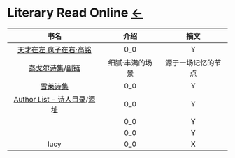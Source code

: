 # Literary Read Online  [←](index.md)

| 书名 | 介绍 | 摘文 |
|:---:|:---:|:---:|
| [天才在左 疯子在右·高铭](https://www.cbxs.net/jishi/91/) | 0_0 | Y |
| [泰戈尔诗集](http://www.saohua.com/shuku/Tagore/)/[副链](https://www.xstt5.com/writer/618/) | 细腻·丰满的场景 | 源于一场记忆的节点 |
| [雪莱诗集](http://book.sbkk8.com/waiguo/xuelaishixuan/) | 0_0 | Y |
| [Author List - 诗人目录](https://www.chinese-poetry.org/)/[源址](https://github.com/sheepzh/poetry) | 0_0 | Y |
| []() | 0_0 | Y |
| []() | 0_0 | Y |
| lucy | 0_0 | X |
